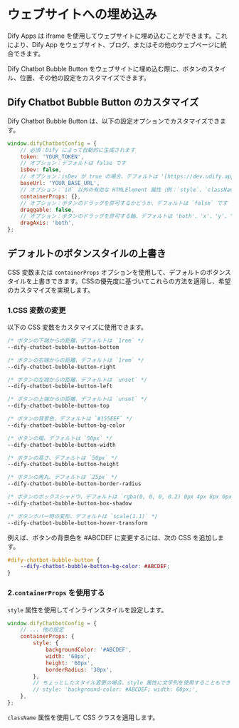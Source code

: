 # ウェブサイトへの埋め込み

Dify Apps は iframe を使用してウェブサイトに埋め込むことができます。これにより、Dify App をウェブサイト、ブログ、またはその他のウェブページに統合できます。

Dify Chatbot Bubble Button をウェブサイトに埋め込む際に、ボタンのスタイル、位置、その他の設定をカスタマイズできます。

## Dify Chatbot Bubble Button のカスタマイズ

Dify Chatbot Bubble Button は、以下の設定オプションでカスタマイズできます。

```javascript
window.difyChatbotConfig = {
    // 必須：Dify によって自動的に生成されます
    token: 'YOUR_TOKEN',
    // オプション：デフォルトは false です
    isDev: false,
    // オプション：isDev が true の場合、デフォルトは '[https://dev.udify.app](https://dev.udify.app)'、それ以外の場合は '[https://udify.app](https://udify.app)' です
    baseUrl: 'YOUR_BASE_URL',
    // オプション：`id` 以外の有効な HTMLElement 属性（例：`style`、`className` など）を受け入れます
    containerProps: {},
    // オプション：ボタンのドラッグを許可するかどうか、デフォルトは `false` です
    draggable: false,
    // オプション：ボタンのドラッグを許可する軸、デフォルトは 'both'、'x'、'y'、'both' のいずれかを指定できます
    dragAxis: 'both',
};
```

## デフォルトのボタンスタイルの上書き

CSS 変数または `containerProps` オプションを使用して、デフォルトのボタンスタイルを上書きできます。CSSの優先度に基づいてこれらの方法を適用し、希望のカスタマイズを実現します。

### 1.CSS 変数の変更

以下の CSS 変数をカスタマイズに使用できます。

```css
/* ボタンの下端からの距離、デフォルトは `1rem` */
--dify-chatbot-bubble-button-bottom

/* ボタンの右端からの距離、デフォルトは `1rem` */
--dify-chatbot-bubble-button-right

/* ボタンの左端からの距離、デフォルトは `unset` */
--dify-chatbot-bubble-button-left

/* ボタンの上端からの距離、デフォルトは `unset` */
--dify-chatbot-bubble-button-top

/* ボタンの背景色、デフォルトは `#155EEF` */
--dify-chatbot-bubble-button-bg-color

/* ボタンの幅、デフォルトは `50px` */
--dify-chatbot-bubble-button-width

/* ボタンの高さ、デフォルトは `50px` */
--dify-chatbot-bubble-button-height

/* ボタンの角丸、デフォルトは `25px` */
--dify-chatbot-bubble-button-border-radius

/* ボタンのボックスシャドウ、デフォルトは `rgba(0, 0, 0, 0.2) 0px 4px 8px 0px)` */
--dify-chatbot-bubble-button-box-shadow

/* ボタンホバー時の変形、デフォルトは `scale(1.1)` */
--dify-chatbot-bubble-button-hover-transform
```

例えば、ボタンの背景色を #ABCDEF に変更するには、次の CSS を追加します。

```css
#dify-chatbot-bubble-button {
    --dify-chatbot-bubble-button-bg-color: #ABCDEF;
}
```

### 2.`containerProps` を使用する

`style` 属性を使用してインラインスタイルを設定します。

```javascript
window.difyChatbotConfig = {
    // ... 他の設定
    containerProps: {
        style: {
            backgroundColor: '#ABCDEF',
            width: '60px',
            height: '60px',
            borderRadius: '30px',
        },
        // ちょっとしたスタイル変更の場合、style 属性に文字列を使用することもできます。
        // style: 'background-color: #ABCDEF; width: 60px;',
    },
};
```

`className` 属性を使用して CSS クラスを適用します。

